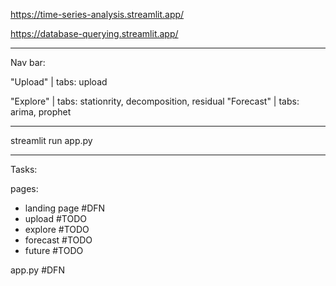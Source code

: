 https://time-series-analysis.streamlit.app/

https://database-querying.streamlit.app/

----------------

Nav bar:

"Upload" | tabs: upload

"Explore" | tabs: stationrity, decomposition, residual
"Forecast" | tabs: arima, prophet

---------------

streamlit run app.py


----------------

Tasks:

pages:
- landing page #DFN
- upload #TODO
- explore #TODO
- forecast #TODO
- future #TODO

app.py #DFN